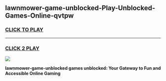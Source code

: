 
## lawnmower-game-unblocked-Play-Unblocked-Games-Online-qvtpw
<h3>
<a href="https://premium76.site?title=lawnmower-game-unblocked&ref=25A">CLICK TO PLAY</a></h3>
<hr>

<h3>
<a href="https://premium76.site?title=lawnmower-game-unblocked&ref=25A">CLICK 2 PLAY</a>
  
</h3>

<a href="https://premium76.site?title=lawnmower-game-unblocked&ref=25A"><img src="https://clearcache.store/games.png"></a>


**lawnmower-game-unblocked games unblocked: Your Gateway to Fun and Accessible Online Gaming**
